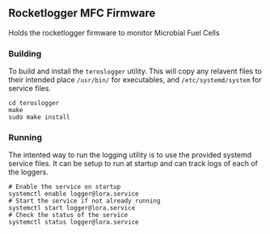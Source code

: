 ## Rocketlogger MFC Firmware

Holds the rocketlogger firmware to monitor Microbial Fuel Cells

### Building

To build and install the `teroslogger` utility. This will copy any relavent files to their intended place `/usr/bin/` for executables, and `/etc/systemd/system` for service files.
```
cd teroslogger
make
sudo make install
```

### Running

The intented way to run the logging utility is to use the provided systemd service files. It can be setup to run at startup and can track logs of each of the loggers.

```
# Enable the service on startup
systemctl enable logger@lora.service
# Start the service if not already running
systemctl start logger@lora.service
# Check the status of the service
systemctl status logger@lora.service
```
